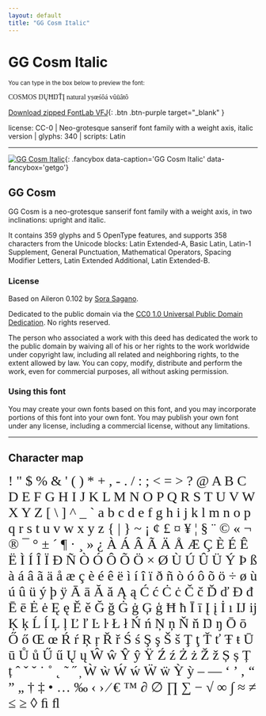 ```yaml
---
layout: default
title: "GG Cosm Italic"
---
```


# GG Cosm Italic

<small>You can type in the box below to preview the font:</small>

<div contenteditable="true" class="texteditor" style="font-family: 'GG Cosm Italic';">
<p spellcheck="false">COSMOS ŊŲĦŊŤĮ natural yșœśôá vûūâŧô</p>
</div>

[Download zipped FontLab VFJ](https://downgit.github.io/#/home?url=https://github.com/fontlabcom/getgo-fonts/blob/main/getgo-fonts/cc0/cosm/cosm-italic-var.vfj){: .btn .btn-purple target="_blank" }

license: CC-0 \| Neo-grotesque sanserif font family with a weight axis, italic version \| glyphs: 340 \| scripts: Latin

---


[![GG Cosm Italic](../illustrations/cosm-italic-var.png)](../illustrations/cosm-italic-var.png){: .fancybox data-caption='GG Cosm Italic' data-fancybox='getgo'}


## GG Cosm

GG Cosm is a neo-grotesque sanserif font family with a weight axis, in two inclinations: upright and italic.

It contains 359 glyphs and 5 OpenType features, and supports 358 characters from the Unicode blocks: Latin Extended-A, Basic Latin, Latin-1 Supplement, General Punctuation, Mathematical Operators, Spacing Modifier Letters, Latin Extended Additional, Latin Extended-B.

### License

Based on Aileron 0.102 by [Sora Sagano](http://dotcolon.net/font/aileron).

Dedicated to the public domain via the [CC0 1.0 Universal Public Domain Dedication](https://creativecommons.org/publicdomain/zero/1.0/). No rights reserved.

The person who associated a work with this deed has dedicated the work to the public domain by waiving all of his or her rights to the work worldwide under copyright law, including all related and neighboring rights, to the extent allowed by law. You can copy, modify, distribute and perform the work, even for commercial purposes, all without asking permission.

### Using this font

You may create your own fonts based on this font, and you may incorporate portions of this font into your own font. You may publish your own font under any license, including a commercial license, without any limitations.



---

## Character map

<div style="font-family: 'GG Cosm Italic'; font-size: 2em;">
! " $ % & ' ( ) * + , - . / : ; < = > ? @ A B C D E F G H I J K L M N O P Q R S T U V W X Y Z [ \ ] ^ _ ` a b c d e f g h i j k l m n o p q r s t u v w x y z { | } ~ ¡ ¢ £ ¤ ¥ ¦ § ¨ © « ¬ ® ¯ ° ± ´ ¶ · ¸ » ¿ À Á Â Ã Ä Å Æ Ç È É Ê Ë Ì Í Î Ï Ð Ñ Ò Ó Ô Õ Ö × Ø Ù Ú Û Ü Ý Þ ß à á â ã ä å æ ç è é ê ë ì í î ï ð ñ ò ó ô õ ö ÷ ø ù ú û ü ý þ ÿ Ā ā Ă ă Ą ą Ć ć Ċ ċ Č č Ď ď Đ đ Ē ē Ė ė Ę ę Ě ě Ğ ğ Ġ ġ Ģ ģ Ħ ħ Ī ī Į į İ ı Ĳ ĳ Ķ ķ Ĺ ĺ Ļ ļ Ľ ľ Ŀ ŀ Ł ł Ń ń Ņ ņ Ň ň Ŋ ŋ Ō ō Ő ő Œ œ Ŕ ŕ Ŗ ŗ Ř ř Ś ś Ş ş Š š Ţ ţ Ť ť Ŧ ŧ Ū ū Ů ů Ű ű Ų ų Ŵ ŵ Ŷ ŷ Ÿ Ź ź Ż ż Ž ž Ș ș Ț ț ˆ ˇ ˘ ˙ ˚ ˛ ˜ ˝ ̦ Ẁ ẁ Ẃ ẃ Ẅ ẅ Ỳ ỳ – — ‘ ’ ‚ “ ” „ † ‡ • … ‰ ‹ › ⁄ € ™ ∂ ∅ ∏ ∑ − √ ∞ ∫ ≈ ≠ ≤ ≥ ◊ ﬁ ﬂ
</div>

